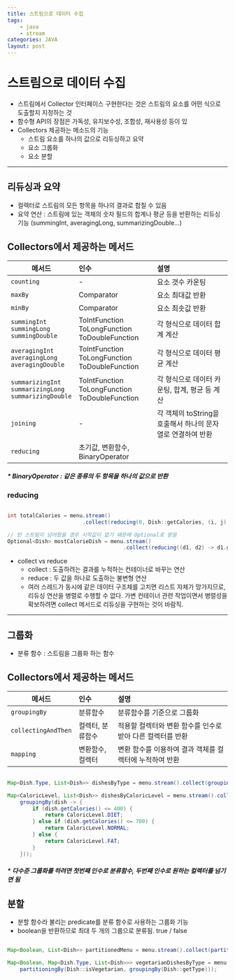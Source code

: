 ```yaml
---
title: 스트림으로 데이터 수집
tags: 
    - java
    - stream
categories: JAVA
layout: post
---
```


# 스트림으로 데이터 수집
- 스트림에서 Collector 인터페이스 구현한다는 것은 스트림의 요소를 어떤 식으로 도출할지 지정하는 것
- 함수형 API의 장점은 가독성, 유지보수성, 조합성, 재사용성 등이 있
- Collectors 제공하는 메소드의 기능
    - 스트림 요소를 하나의 값으로 리듀싱하고 요약
    - 요소 그룹화
    - 요소 분할

---

## 리듀싱과 요약
- 컬렉터로 스트림의 모든 항목을 하나의 결과로 합칠 수 있음
- 요약 연산 : 스트림에 있는 객체의 숫자 필드의 합계나 평균 등을 반환하는 리듀싱 기능 (summingInt, averagingLong, summarizingDouble...)

## Collectors에서 제공하는 메서드

메서드 | 인수 | 설명
---|:---|:---
`counting` | - | 요소 갯수 카운팅
`maxBy` | Comparator | 요소 최대값 반환
`minBy` | Comparator | 요소 최솟값 반환
`summingInt`<br/>`summingLong`<br/>`summingDouble` | ToIntFunction<br/>ToLongFunction<br/>ToDoubleFunction | 각 형식으로 데이터 합계 계산
`averagingInt`<br/>`averagingLong`<br/>`averagingDouble` | ToIntFunction<br/>ToLongFunction<br/>ToDoubleFunction | 각 형식으로 데이터 평균 계산
`summarizingInt`<br/>`summarizingLong`<br/>`summarizingDouble` | ToIntFunction<br/>ToLongFunction<br/>ToDoubleFunction | 각 형식으로 데이터 카운팅, 합계, 평균 등 계산
`joining` | - | 각 객체의 toString을 호출해서 하나의 문자열로 연결하여 반환
`reducing` | 초기값, 변환함수, BinaryOperator | 

##### * BinaryOperator : 같은 종류의 두 항목을 하나의 값으로 반환



### reducing

```java

int totalCalories = menu.stream()
                        .collect(reducing(0, Dish::getCalories, (i, j) -> i + j));

// 빈 스트림이 넘어왔을 경우 시작값이 없기 때문에 Optional로 받음
Optional<Dish> mostCalorieDish = menu.stream()
                                     .collect(reducing((d1, d2) -> d1.getCalories() > d2.getCalories() ? d1 : d2));

```

- collect vs reduce
    - collect : 도출하려는 결과를 누적하는 컨테이너로 바꾸는 연산
    - reduce : 두 값을 하나로 도출하는 불변형 연산
    - 여러 스레드가 동시에 같은 데이터 구조체를 고치면 리스트 자체가 망가지므로, 리듀싱 연산을 병렬로 수행할 수 없다.
      가변 컨테이너 관련 작업이면서 병렬성을 확보하려면 collect 메서드로 리듀싱을 구현하는 것이 바람직.

---

## 그룹화
- 분류 함수 : 스트림을 그룹화 하는 함수

## Collectors에서 제공하는 메서드

메서드 | 인수 | 설명
---|:---|:---
`groupingBy` | 분류함수 | 분류함수를 기준으로 그룹화
`collectingAndThen` | 컬렉터, 분류함수 | 적용할 컬렉터와 변환 함수를 인수로 받아 다른 컬렉터를 반환
`mapping` | 변환함수, 컬렉터 | 변환 함수를 이용하여 결과 객체를 컬렉터에 누적하여 반환


```java

Map<Dish.Type, List<Dish>> dishesByType = menu.stream().collect(groupingBy(Dish::getType));

Map<CaloricLevel, List<Dish>> dishesByCaloricLevel = menu.stream().collect(
    groupingBy(dish -> {
        if (dish.getCalories() <= 400) {
            return CaloricLevel.DIET;
        } else if (dish.getCalories() <= 700) {
            return CaloricLevel.NORMAL;
        } else {
            return CaloricLevel.FAT;
        }
    }));

```
##### * 다수준 그룹화를 하려면 첫번째 인수로 분류함수, 두번째 인수로 원하는 컬렉터를 넘기면 됨

## 분할
- 분할 함수라 불리는 predicate를 분류 함수로 사용하는 그룹화 기능
- boolean을 반환하므로 최대 두 개의 그룹으로 분류됨. true / false

```java

Map<Boolean, List<Dish>> partitionedMenu = menu.stream().collect(partitioningBy(Dish::isVegetarian));

Map<Boolean, Map<Dish.Type, List<Dish>>> vegetarianDishesByType = menu.stream().collect(
    partitioningBy(Dish::isVegetarian, groupingBy(Dish::getType)));

```
